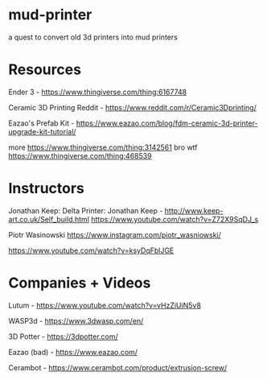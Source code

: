 # mud-printer
a quest to convert old 3d printers into mud printers

# Resources

Ender 3 - https://www.thingiverse.com/thing:6167748

Ceramic 3D Printing Reddit - https://www.reddit.com/r/Ceramic3Dprinting/

Eazao's Prefab Kit - https://www.eazao.com/blog/fdm-ceramic-3d-printer-upgrade-kit-tutorial/

more https://www.thingiverse.com/thing:3142561
bro wtf https://www.thingiverse.com/thing:468539

# Instructors

Jonathan Keep: 
Delta Printer: Jonathan Keep - http://www.keep-art.co.uk/Self_build.html
https://www.youtube.com/watch?v=Z72X9SqDJ_s

Piotr Wasinowski
https://www.instagram.com/piotr_wasniowski/

https://www.youtube.com/watch?v=ksyDqFblJGE

# Companies + Videos 

Lutum - https://www.youtube.com/watch?v=vHzZiUiN5v8

WASP3d - https://www.3dwasp.com/en/

3D Potter - https://3dpotter.com/

Eazao (bad) - https://www.eazao.com/

Cerambot - https://www.cerambot.com/product/extrusion-screw/

